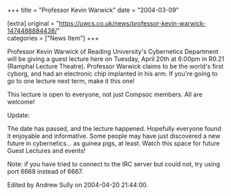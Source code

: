 +++
title = "Professor Kevin Warwick"
date = "2004-03-09"

[extra]
original = "https://uwcs.co.uk/news/professor-kevin-warwick-1474488884438/"    
categories = ["News Item"]
+++

Professor Kevin Warwick of Reading University's Cybernetics Department will be giving a guest lecture here on Tuesday, April 20th at 6:00pm in R0.21 (Ramphal Lecture Theatre). Professor Warwick claims to be the world's first cyborg, and had an electronic chip implanted in his arm. If you're going to go to one lecture next term, make it this one\!

This lecture is open to everyone, not just Compsoc members. All are welcome\!

Update:

The date has passed, and the lecture happened. Hopefully everyone found it enjoyable and informative. Some people may have just discovered a new future in cybernetics... as guinea pigs, at least. Watch this space for future Guest Lectures and events\!

Note: if you have tried to connect to the IRC server but could not, try using port 6668 instead of 6667.

Edited by Andrew Sully on 2004-04-20 21:44:00.

